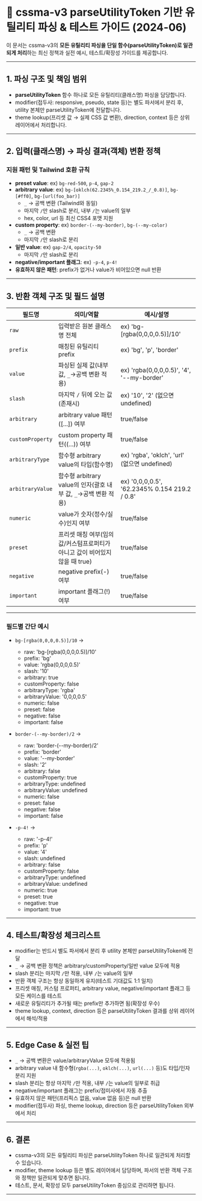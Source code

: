 # 📝 cssma-v3 parseUtilityToken 기반 유틸리티 파싱 & 테스트 가이드 (2024-06)

이 문서는 cssma-v3의 **모든 유틸리티 파싱을 단일 함수(parseUtilityToken)로 일관되게 처리**하는 최신 정책과 실전 예시, 테스트/확장성 가이드를 제공합니다.

---

## 1. 파싱 구조 및 책임 범위

- **parseUtilityToken** 함수 하나로 모든 유틸리티(클래스명) 파싱을 담당합니다.
- modifier(접두사: responsive, pseudo, state 등)는 별도 파서에서 분리 후, utility 본체만 parseUtilityToken에 전달합니다.
- theme lookup(프리셋 값 → 실제 CSS 값 변환), direction, context 등은 상위 레이어에서 처리합니다.

---

## 2. 입력(클래스명) → 파싱 결과(객체) 변환 정책

### 지원 패턴 및 Tailwind 호환 규칙
- **preset value**: ex) `bg-red-500`, `p-4`, `gap-2`
- **arbitrary value**: ex) `bg-[oklch(62.2345%_0.154_219.2_/_0.8)]`, `bg-[#ff0]`, `bg-[url(foo_bar)]`
  - `_` → 공백 변환 (Tailwind와 동일)
  - 마지막 `/`만 slash로 분리, 내부 `/`는 value의 일부
  - hex, color, url 등 최신 CSS4 포맷 지원
- **custom property**: ex) `border-(--my-border)`, `bg-(--my-color)`
  - `_` → 공백 변환
  - 마지막 `/`만 slash로 분리
- **일반 value**: ex) `gap-2/4`, `opacity-50`
  - 마지막 `/`만 slash로 분리
- **negative/important 플래그**: ex) `-p-4`, `p-4!`
- **유효하지 않은 패턴**: prefix가 없거나 value가 비어있으면 null 반환

---

## 3. 반환 객체 구조 및 필드 설명

| 필드명           | 의미/역할                                                                 | 예시/설명 |
|------------------|--------------------------------------------------------------------------|-----------|
| `raw`            | 입력받은 원본 클래스명 전체                                               | ex) 'bg-[rgba(0,0,0,0.5)]/10' |
| `prefix`         | 매칭된 유틸리티 prefix                                                    | ex) 'bg', 'p', 'border' |
| `value`          | 파싱된 실제 값(내부 값, `_`→공백 변환 적용)                              | ex) 'rgba(0,0,0,0.5)', '4', '--my-border' |
| `slash`          | 마지막 `/` 뒤에 오는 값(존재시)                                          | ex) '10', '2' (없으면 undefined) |
| `arbitrary`      | arbitrary value 패턴([...]) 여부                                          | true/false |
| `customProperty` | custom property 패턴((...)) 여부                                          | true/false |
| `arbitraryType`  | 함수형 arbitrary value의 타입(함수명)                                    | ex) 'rgba', 'oklch', 'url' (없으면 undefined) |
| `arbitraryValue` | 함수형 arbitrary value의 인자(괄호 내부 값, `_`→공백 변환 적용)          | ex) '0,0,0,0.5', '62.2345% 0.154 219.2 / 0.8' |
| `numeric`        | value가 숫자(정수/실수)인지 여부                                         | true/false |
| `preset`         | 프리셋 매칭 여부(임의값/커스텀프로퍼티가 아니고 값이 비어있지 않을 때 true) | true/false |
| `negative`       | negative prefix(-) 여부                                                  | true/false |
| `important`      | important 플래그(!) 여부                                                 | true/false |

---

### 필드별 간단 예시
- `bg-[rgba(0,0,0,0.5)]/10` →
  - raw: 'bg-[rgba(0,0,0,0.5)]/10'
  - prefix: 'bg'
  - value: 'rgba(0,0,0,0.5)'
  - slash: '10'
  - arbitrary: true
  - customProperty: false
  - arbitraryType: 'rgba'
  - arbitraryValue: '0,0,0,0.5'
  - numeric: false
  - preset: false
  - negative: false
  - important: false

- `border-(--my-border)/2` →
  - raw: 'border-(--my-border)/2'
  - prefix: 'border'
  - value: '--my-border'
  - slash: '2'
  - arbitrary: false
  - customProperty: true
  - arbitraryType: undefined
  - arbitraryValue: undefined
  - numeric: false
  - preset: false
  - negative: false
  - important: false

- `-p-4!` →
  - raw: '-p-4!'
  - prefix: 'p'
  - value: '4'
  - slash: undefined
  - arbitrary: false
  - customProperty: false
  - arbitraryType: undefined
  - arbitraryValue: undefined
  - numeric: true
  - preset: true
  - negative: true
  - important: true

---

## 4. 테스트/확장성 체크리스트

- modifier는 반드시 별도 파서에서 분리 후 utility 본체만 parseUtilityToken에 전달
- `_` → 공백 변환 정책은 arbitrary/customProperty/일반 value 모두에 적용
- slash 분리는 마지막 `/`만 적용, 내부 `/`는 value의 일부
- 반환 객체 구조는 항상 동일하게 유지(테스트 기대값도 1:1 일치)
- 프리셋 매칭, 커스텀 프로퍼티, arbitrary value, negative/important 플래그 등 모든 케이스를 테스트
- 새로운 유틸리티가 추가될 때는 prefix만 추가하면 됨(확장성 우수)
- theme lookup, context, direction 등은 parseUtilityToken 결과를 상위 레이어에서 해석/적용

---

## 5. Edge Case & 실전 팁

- `_` → 공백 변환은 value/arbitraryValue 모두에 적용됨
- arbitrary value 내 함수형(`rgba(...)`, `oklch(...)`, `url(...)` 등)도 타입/인자 분리 지원
- slash 분리는 항상 마지막 `/`만 적용, 내부 `/`는 value의 일부로 취급
- negative/important 플래그는 prefix/접미사에서 자동 추출
- 유효하지 않은 패턴(프리픽스 없음, value 없음 등)은 null 반환
- modifier(접두사) 파싱, theme lookup, direction 등은 parseUtilityToken 외부에서 처리

---

## 6. 결론

- cssma-v3의 모든 유틸리티 파싱은 parseUtilityToken 하나로 일관되게 처리할 수 있습니다.
- modifier, theme lookup 등은 별도 레이어에서 담당하며, 파서의 반환 객체 구조와 정책만 일관되게 맞추면 됩니다.
- 테스트, 문서, 확장성 모두 parseUtilityToken 중심으로 관리하면 됩니다.

---